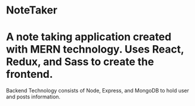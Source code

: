 # NoteTaker
# A note taking application created with MERN technology. Uses React, Redux, and Sass to create the frontend.
Backend Technology consists of Node, Express, and MongoDB to hold user and posts information.
